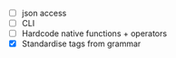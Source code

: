 - [ ] json access
- [ ] CLI
- [ ] Hardcode native functions + operators
- [x] Standardise tags from grammar
